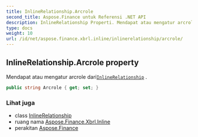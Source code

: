 ```yaml
---
title: InlineRelationship.Arcrole
second_title: Aspose.Finance untuk Referensi .NET API
description: InlineRelationship Properti. Mendapat atau mengatur arcrole dariInlineRelationship .
type: docs
weight: 10
url: /id/net/aspose.finance.xbrl.inline/inlinerelationship/arcrole/
---
```

## InlineRelationship.Arcrole property

Mendapat atau mengatur arcrole dari[`InlineRelationship`](../) .

```csharp
public string Arcrole { get; set; }
```

### Lihat juga

* class [InlineRelationship](../)
* ruang nama [Aspose.Finance.Xbrl.Inline](../../inlinerelationship/)
* perakitan [Aspose.Finance](../../../)


